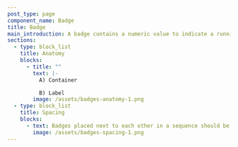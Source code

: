 ```yaml
---
post_type: page
component_name: Badge
title: Badge
main_introduction: A badge contains a numeric value to indicate a running tally
sections:
  - type: block_list
    title: Anatomy
    blocks:
      - title: ""
        text: |-
          A) Container 

          B) Label
        image: /assets/badges-anatomy-1.png
  - type: block_list
    title: Spacing
    blocks:
      - text: Badges placed next to each other in a sequence should be spaced 8px apart.
        image: /assets/badges-spacing-1.png
---
```


